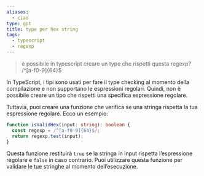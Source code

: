 ```yaml
---
aliases:
  - ciao
type: gpt
title: type per hex string
tags:
  - typescript
  - regexp
---
```



> è possibile in typescript creare un type che rispetti questa regexp? \/^[a-f0-9]{64}$

In TypeScript, i tipi sono usati per fare il type checking al momento della compilazione e non supportano le espressioni regolari. Quindi, non è possibile creare un tipo che rispetti una specifica espressione regolare.

Tuttavia, puoi creare una funzione che verifica se una stringa rispetta la tua espressione regolare. Ecco un esempio:

```typescript
function isValidHex(input: string): boolean {
  const regexp = /^[a-f0-9]{64}$/;
  return regexp.test(input);
}
```

Questa funzione restituirà `true` se la stringa in input rispetta l’espressione regolare e `false` in caso contrario. Puoi utilizzare questa funzione per validare le tue stringhe al momento dell’esecuzione.